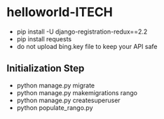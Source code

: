 # helloworld-ITECH

- pip install -U django-registration-redux==2.2
- pip install requests
- do not upload bing.key file to keep your API safe

## Initialization Step
- python manage.py migrate
- python manage.py makemigrations rango
- python manage.py createsuperuser
- python populate_rango.py
